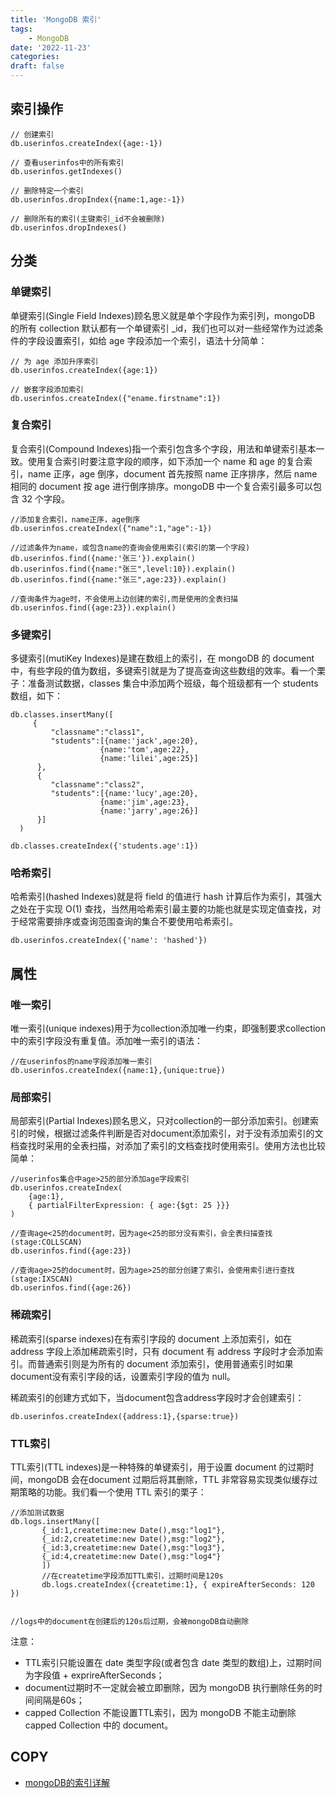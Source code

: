 ```yaml
---
title: 'MongoDB 索引'
tags:
    - MongoDB
date: '2022-11-23'
categories:
draft: false
---
```


## 索引操作

```mongo
// 创建索引
db.userinfos.createIndex({age:-1})

// 查看userinfos中的所有索引
db.userinfos.getIndexes()

// 删除特定一个索引
db.userinfos.dropIndex({name:1,age:-1})

// 删除所有的索引(主键索引_id不会被删除)
db.userinfos.dropIndexes()
```

## 分类

### 单键索引

单键索引(Single Field Indexes)顾名思义就是单个字段作为索引列，mongoDB 的所有 collection 默认都有一个单键索引 _id，我们也可以对一些经常作为过滤条件的字段设置索引，如给 age 字段添加一个索引，语法十分简单：

```
// 为 age 添加升序索引
db.userinfos.createIndex({age:1})

// 嵌套字段添加索引
db.userinfos.createIndex({"ename.firstname":1})
```

### 复合索引

复合索引(Compound Indexes)指一个索引包含多个字段，用法和单键索引基本一致。使用复合索引时要注意字段的顺序，如下添加一个 name 和 age 的复合索引，name 正序，age 倒序，document 首先按照 name 正序排序，然后 name 相同的 document 按 age 进行倒序排序。mongoDB 中一个复合索引最多可以包含 32 个字段。

```
//添加复合索引，name正序，age倒序
db.userinfos.createIndex({"name":1,"age":-1}) 

//过滤条件为name，或包含name的查询会使用索引(索引的第一个字段)
db.userinfos.find({name:'张三'}).explain()
db.userinfos.find({name:"张三",level:10}).explain()
db.userinfos.find({name:"张三",age:23}).explain()

//查询条件为age时，不会使用上边创建的索引,而是使用的全表扫描
db.userinfos.find({age:23}).explain()
```


### 多键索引

多键索引(mutiKey Indexes)是建在数组上的索引，在 mongoDB 的 document 中，有些字段的值为数组，多键索引就是为了提高查询这些数组的效率。看一个栗子：准备测试数据，classes 集合中添加两个班级，每个班级都有一个 students 数组，如下：
```
db.classes.insertMany([
     {
         "classname":"class1",
         "students":[{name:'jack',age:20},
                    {name:'tom',age:22},
                    {name:'lilei',age:25}]
      },
      {
         "classname":"class2",
         "students":[{name:'lucy',age:20},
                    {name:'jim',age:23},
                    {name:'jarry',age:26}]
      }]
  )

db.classes.createIndex({'students.age':1})
```


### 哈希索引

哈希索引(hashed Indexes)就是将 field 的值进行 hash 计算后作为索引，其强大之处在于实现 O(1) 查找，当然用哈希索引最主要的功能也就是实现定值查找，对于经常需要排序或查询范围查询的集合不要使用哈希索引。

```
db.userinfos.createIndex({'name': 'hashed'})
```

## 属性

### 唯一索引
唯一索引(unique indexes)用于为collection添加唯一约束，即强制要求collection中的索引字段没有重复值。添加唯一索引的语法：

```
//在userinfos的name字段添加唯一索引
db.userinfos.createIndex({name:1},{unique:true})
```

### 局部索引

局部索引(Partial Indexes)顾名思义，只对collection的一部分添加索引。创建索引的时候，根据过滤条件判断是否对document添加索引，对于没有添加索引的文档查找时采用的全表扫描，对添加了索引的文档查找时使用索引。使用方法也比较简单：

```
//userinfos集合中age>25的部分添加age字段索引
db.userinfos.createIndex(
    {age:1},
    { partialFilterExpression: { age:{$gt: 25 }}}
)

//查询age<25的document时，因为age<25的部分没有索引，会全表扫描查找(stage:COLLSCAN)
db.userinfos.find({age:23})

//查询age>25的document时，因为age>25的部分创建了索引，会使用索引进行查找(stage:IXSCAN)
db.userinfos.find({age:26})
```

### 稀疏索引
稀疏索引(sparse indexes)在有索引字段的 document 上添加索引，如在 address 字段上添加稀疏索引时，只有 document 有 address 字段时才会添加索引。而普通索引则是为所有的 document 添加索引，使用普通索引时如果 document没有索引字段的话，设置索引字段的值为 null。

稀疏索引的创建方式如下，当document包含address字段时才会创建索引：
```
db.userinfos.createIndex({address:1},{sparse:true})
```

### TTL索引
TTL索引(TTL indexes)是一种特殊的单键索引，用于设置 document 的过期时间，mongoDB 会在document 过期后将其删除，TTL 非常容易实现类似缓存过期策略的功能。我们看一个使用 TTL 索引的栗子：

```
//添加测试数据
db.logs.insertMany([
       {_id:1,createtime:new Date(),msg:"log1"},
       {_id:2,createtime:new Date(),msg:"log2"},
       {_id:3,createtime:new Date(),msg:"log3"},
       {_id:4,createtime:new Date(),msg:"log4"}
       ])
       //在createtime字段添加TTL索引，过期时间是120s
       db.logs.createIndex({createtime:1}, { expireAfterSeconds: 120 })


//logs中的document在创建后的120s后过期，会被mongoDB自动删除
```

注意：
- TTL索引只能设置在 date 类型字段(或者包含 date 类型的数组)上，过期时间为字段值 + exprireAfterSeconds；
- document过期时不一定就会被立即删除，因为 mongoDB 执行删除任务的时间间隔是60s；
- capped Collection 不能设置TTL索引，因为 mongoDB 不能主动删除 capped Collection 中的 document。


## COPY

- [mongoDB的索引详解](https://www.cnblogs.com/wyy1234/p/11032163.html)
